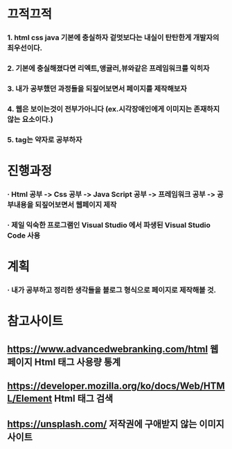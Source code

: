 # 끄적끄적

### 1. html css java 기본에 충실하자 겉멋보다는 내실이 탄탄한게 개발자의 최우선이다.

### 2. 기본에 충실해졌다면 리엑트,앵귤러,뷰와같은 프레임워크를 익히자 

### 3. 내가 공부했던 과정들을 되짚어보면서 페이지를 제작해보자

### 4. 웹은 보이는것이 전부가아니다 (ex.시각장애인에게 이미지는 존재하지않는 요소이다.)

### 5. tag는 약자로 공부하자



# 진행과정

### · Html 공부 -> Css 공부 -> Java Script 공부 -> 프레임워크 공부 -> 공부내용을 되짚어보면서 웹페이지 제작 

### · 제일 익숙한 프로그램인 Visual Studio 에서 파생된 Visual Studio Code 사용



# 계획

### · 내가 공부하고 정리한 생각들을 블로그 형식으로 페이지로 제작해볼 것. 


# 참고사이트

## https://www.advancedwebranking.com/html 웹페이지 Html 태그 사용량 통계
## https://developer.mozilla.org/ko/docs/Web/HTML/Element Html 태그 검색 
## https://unsplash.com/ 저작권에 구애받지 않는 이미지사이트
